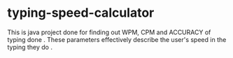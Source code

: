 # typing-speed-calculator
This is java project done for finding out WPM, CPM and ACCURACY of typing done . These parameters effectively describe the user's speed in the typing they do .
